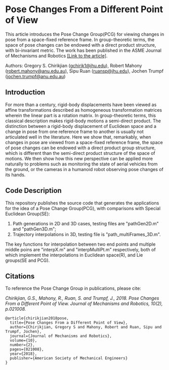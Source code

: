 # Pose Changes From a Different Point of View
This article introduces the Pose Change Group(PCG) for viewing changes in pose from a space-fixed reference frame. In group-theoretic terms, the space of pose changes can be endowed with a direct product structure, with bi-invariant metric. The work has been published in the ASME Journal of Mechanisms and Robotics [[Link to the article]](https://rpk.lcsr.jhu.edu/publications/#Theoretical_Kinematics_and_CAD).

Authors: Gregory S. Chirikjian (<gchirik1@jhu.edu>), Robert Mahony (<robert.mahony@anu.edu.au>), Sipu Ruan (<ruansp@jhu.edu>), Jochen Trumpf (<jochen.trumpf@anu.edu.au>)

## Introduction
For more than a century, rigid-body displacements have been viewed as affine transformations described as homogeneous transformation matrices wherein the linear part is a rotation matrix. In group-theoretic terms, this classical description makes rigid-body motions a semi-direct product. The distinction between a rigid-body displacement of Euclidean space and a change in pose from one reference frame to another is usually not articulated well in the literature. Here we show that, remarkably, when changes in pose are viewed from a space-fixed reference frame, the space of pose changes can be endowed with a direct product group structure, which is different than the semi-direct product structure of the space of motions. We then show how this new perspective can be applied more naturally to problems such as monitoring the state of aerial vehicles from the ground, or the cameras in a humanoid robot observing pose changes of its hands.

## Code Description
This repository publishes the source code that generates the applications for the idea of a Pose Change Group(PCG), with comparisons with Special Euclidean Group(SE):
1. Path generations in 2D and 3D cases, testing files are "pathGen2D.m" and "pathGen3D.m";
2. Trajectory interpolations in 3D, testing file is "path_multiFrames_3D.m".

The key functions for interpolation between two end points and multiple middle poins are "interpX.m" and "interpMultiPt.m" respectively, both of which implement the interpolations in Euclidean space(R), and Lie groups(SE and PCG).

## Citations
To reference the Pose Change Group in publications, please cite:

<cite>Chirikjian, G.S., Mahony, R., Ruan, S. and Trumpf, J., 2018. Pose Changes From a Different Point of View. Journal of Mechanisms and Robotics, 10(2), p.021008.</cite>

```
@article{chirikjian2018pose,
  title={Pose Changes From a Different Point of View},
  author={Chirikjian, Gregory S and Mahony, Robert and Ruan, Sipu and Trumpf, Jochen},
  journal={Journal of Mechanisms and Robotics},
  volume={10},
  number={2},
  pages={021008},
  year={2018},
  publisher={American Society of Mechanical Engineers}
}
```
